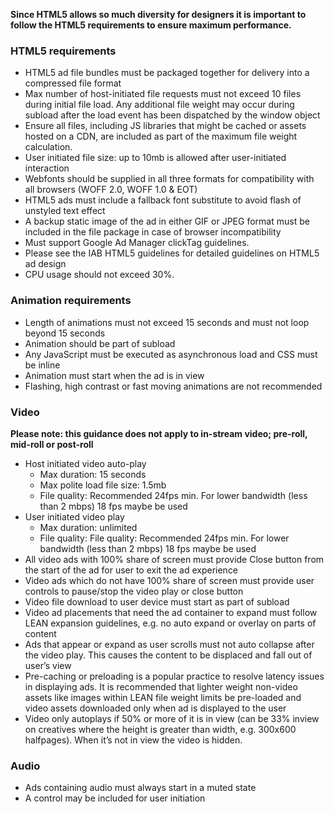 **Since HTML5 allows so much diversity for designers it is important to follow the HTML5 requirements to ensure maximum performance.**

### HTML5 requirements

- HTML5 ad file bundles must be packaged together for delivery into a compressed file format
- Max number of host-initiated file requests must not exceed 10 files during initial file load. Any additional file weight may occur during subload after the load event has been dispatched by the window object
- Ensure all files, including JS libraries that might be cached or assets hosted on a CDN, are included as part of the maximum file weight calculation.
- User initiated file size: up to 10mb is allowed after user-initiated interaction
- Webfonts should be supplied in all three formats for compatibility with all browsers (WOFF 2.0, WOFF 1.0 & EOT)
- HTML5 ads must include a fallback font substitute to avoid flash of unstyled text effect
- A backup static image of the ad in either GIF or JPEG format must be included in the file package in case of browser incompatibility
- Must support Google Ad Manager clickTag guidelines.
- Please see the IAB HTML5 guidelines for detailed guidelines on HTML5 ad design
- CPU usage should not exceed 30%.

### Animation requirements

- Length of animations must not exceed 15 seconds and must not loop beyond 15 seconds
- Animation should be part of subload
- Any JavaScript must be executed as asynchronous load and CSS must be inline
- Animation must start when the ad is in view
- Flashing, high contrast or fast moving animations are not recommended

### Video

**Please note: this guidance does not apply to in-stream video; pre-roll, mid-roll or post-roll**

- Host initiated video auto-play
  - Max duration: 15 seconds
  - Max polite load file size: 1.5mb
  - File quality: Recommended 24fps min. For lower bandwidth (less than 2 mbps) 18 fps maybe be used
- User initiated video play
  - Max duration: unlimited
  - File quality: File quality: Recommended 24fps min. For lower bandwidth (less than 2 mbps) 18 fps maybe be used
- All video ads with 100% share of screen must provide Close button from the start of the ad for user to exit the ad experience
- Video ads which do not have 100% share of screen must provide user controls to pause/stop the video play or close button
- Video file download to user device must start as part of subload
- Video ad placements that need the ad container to expand must follow LEAN expansion guidelines, e.g. no auto expand or overlay on parts of content
- Ads that appear or expand as user scrolls must not auto collapse after the video play. This causes the content to be displaced and fall out of user’s view
- Pre-caching or preloading is a popular practice to resolve latency issues in displaying ads. It is recommended that lighter weight non-video assets like images within LEAN file weight limits be pre-loaded and video assets downloaded only when ad is displayed to the user
- Video only autoplays if 50% or more of it is in view (can be 33% inview on creatives where the height is greater than width, e.g. 300x600 halfpages). When it’s not in view the video is hidden.

### Audio

- Ads containing audio must always start in a muted state
- A control may be included for user initiation
